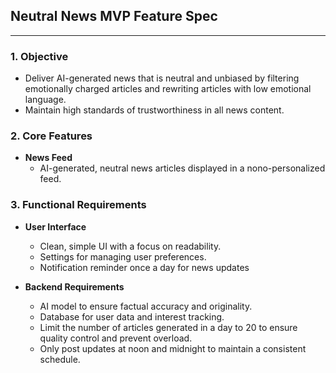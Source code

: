 ## Neutral News MVP Feature Spec

---

### **1. Objective**

   - Deliver AI-generated news that is neutral and unbiased by filtering emotionally charged articles and rewriting articles with low emotional language.
   - Maintain high standards of trustworthiness in all news content.

### 2. **Core Features**

   - **News Feed**
     - AI-generated, neutral news articles displayed in a nono-personalized feed.

### 3. **Functional Requirements**

   - **User Interface**
     - Clean, simple UI with a focus on readability.
     - Settings for managing user preferences.
     - Notification reminder once a day for news updates

   - **Backend Requirements**
     - AI model to ensure factual accuracy and originality.
     - Database for user data and interest tracking.
     - Limit the number of articles generated in a day to 20 to ensure quality control and prevent overload.
     - Only post updates at noon and midnight to maintain a consistent schedule.

